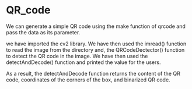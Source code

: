 # QR_code

We can generate a simple QR code using the make function of qrcode and pass the data as its parameter.

we have imported the cv2 library. We have then used the imread() function to read the image from the directory and,
the QRCodeDectector() function to detect the QR code in the image.
We have then used the detectAndDecode() function and printed the value for the users.

As a result, the detectAndDecode function returns the content of the QR code, coordinates of the corners of the box, and binarized QR code.
